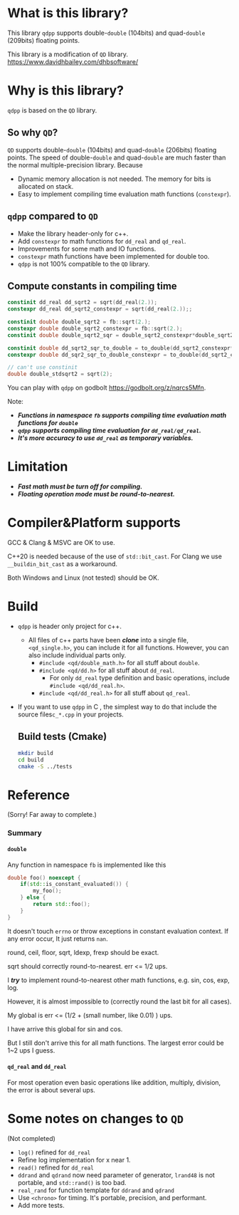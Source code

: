 

# What is this library?

This library `qdpp` supports double-`double` (104bits) and quad-`double` (209bits) floating points.

This library is a modification of  `QD` library. https://www.davidhbailey.com/dhbsoftware/

# Why is this library?

`qdpp` is based on the `QD` library. 

## So why `QD`?

`QD` supports double-`double` (104bits) and quad-`double` (206bits) floating points. The speed of double-`double` and quad-`double` are much faster than the normal multiple-precision library. Because

* Dynamic memory allocation is not needed. The memory for bits is allocated on stack.
* Easy to implement compiling time evaluation math functions (`constexpr`). 

## `qdpp` compared to `QD`

* Make the library header-only for c++.
* Add `constexpr`  to math functions for `dd_real` and `qd_real`.
* Improvements for some math and IO functions.
* `constexpr` math functions have been implemented for double too.
* `qdpp` is not 100% compatible to the `QD` library.

## Compute constants in compiling time
```c++
constinit dd_real dd_sqrt2 = sqrt(dd_real(2.));
constexpr dd_real dd_sqrt2_constexpr = sqrt(dd_real(2.));;

constinit double double_sqrt2 = fb::sqrt(2.);
constexpr double double_sqrt2_constexpr = fb::sqrt(2.);
constinit double double_sqrt2_sqr = double_sqrt2_constexpr*double_sqrt2_constexpr;

constinit double dd_sqrt2_sqr_to_double = to_double(dd_sqrt2_constexpr*dd_sqrt2_constexpr);
constexpr double dd_sqr2_sqr_to_double_constexpr = to_double(dd_sqrt2_constexpr*dd_sqrt2_constexpr);

// can't use constinit
double double_stdsqrt2 = sqrt(2);
```

You can play with `qdpp` on godbolt  https://godbolt.org/z/nqrcs5Mfn.

Note:

* ***Functions in namespace `fb` supports compiling time evaluation math functions for `double`***
* ***`qdpp` supports compiling time evaluation for `dd_real/qd_real`.***
* ***It's more accuracy  to use `dd_real` as temporary variables.***

# Limitation

* ***Fast math must be turn off for compiling.***
* ***Floating operation mode must be round-to-nearest.***

# Compiler&Platform supports

GCC & Clang & MSVC are OK to use.

C++20 is needed because of the use of `std::bit_cast`. For Clang we use `__buildin_bit_cast` as a workaround.

Both Windows and Linux (not tested) should be OK.

# Build

* `qdpp` is header only project for c++. 
  
  * All files of c++ parts have been ***clone*** into a single file, `<qd_single.h>`, you can include it for all functions. However, you can also include individual parts only.
    * `#include <qd/double_math.h>` for all stuff about `double`.
    * `#include <qd/dd.h>` for all stuff about `dd_real`.
      * For only `dd_real` type definition and basic operations, include `#include <qd/dd_real.h>`.
    * `#include <qd/dd_real.h>` for all stuff about `qd_real`. 
  
* If you want to use `qdpp` in C , the simplest way to do that include the source files`c_*.cpp` in your projects.

  ## Build tests (Cmake)

  ```bash
  mkdir build
  cd build
  cmake -S ../tests
  ```

# Reference

(Sorry!  Far away to complete.)

### Summary

#### `double`

Any function in namespace `fb` is implemented like this

```c++
double foo() noexcept {
    if(std::is_constant_evaluated()) {
        my_foo();
    } else {
        return std::foo();
    }
}
```

It doesn't touch `errno` or throw exceptions in constant evaluation context. If any error occur, It just returns `nan`.

round, ceil, floor, sqrt, ldexp, frexp should be exact.

sqrt should correctly round-to-nearest. err <= 1/2 ups.

I ***try*** to implement round-to-nearest other math functions, e.g. sin, cos, exp, log.

However, it is almost impossible to (correctly round the last bit for all cases).

My global is  err <= (1/2 + (small number, like 0.01) ) ups. 

I have arrive this global for sin and cos.

But I still don't arrive this for all math functions. The largest error could be 1~2 ups I guess.

#### `qd_real` and `dd_real`

For most operation even basic operations like addition, multiply, division, the error is about several ups.

# Some notes on changes to `QD`

(Not completed)

* `log()` refined for `dd_real`
* Refine log implementation for x near 1.
* `read()` refined for `dd_real`
* `ddrand` and `qdrand` now need parameter of generator, `lrand48` is not portable, and `std::rand()` is too bad.
* `real_rand` for function template for `ddrand` and `qdrand`
* Use `<chrono>` for timing. It's portable, precision, and performant.
* Add more tests.
